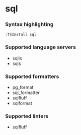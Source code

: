 # sql

### Syntax highlighting

```vim
:TSInstall sql
```

### Supported language servers

- sqlls
- sqls

### Supported formatters

- pg_format
- sql_formatter
- sqlfluff
- sqlformat

### Supported linters

- sqlfluff
